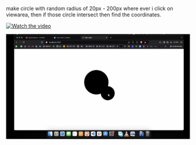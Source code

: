 make circle with random radius of 20px - 200px where ever i click on viewarea, then if those circle intersect then find the coordinates.


[![Watch the video](https://drive.google.com/file/d/14FWfYBIfTNwY1TU3fkbGRExRnGwkaO8O/view?usp=sharing)](https://drive.google.com/file/d/1HV0_Mi3Q7fgI7d46vBOz50dj42RDv1PC/view?usp=sharing)

[![Watch the video](https://github.com/Aaryan-Dev/intersecting_circles/blob/master/thuumbnail.png)](https://drive.google.com/file/d/1HV0_Mi3Q7fgI7d46vBOz50dj42RDv1PC/view?usp=sharing)